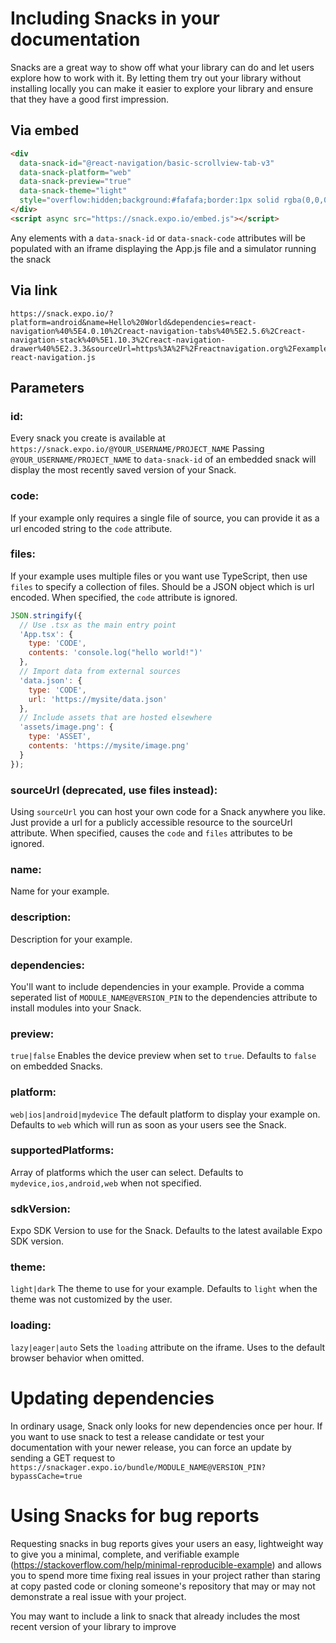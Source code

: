 # Including Snacks in your documentation

Snacks are a great way to show off what your library can do and let users explore how to work with it.
By letting them try out your library without installing locally you can make it easier to explore your library and ensure that they have a good first impression.

## Via embed

```html
<div
  data-snack-id="@react-navigation/basic-scrollview-tab-v3"
  data-snack-platform="web"
  data-snack-preview="true"
  data-snack-theme="light"
  style="overflow:hidden;background:#fafafa;border:1px solid rgba(0,0,0,.08);border-radius:4px;height:505px;width:100%">
</div>
<script async src="https://snack.expo.io/embed.js"></script>
```

Any elements with a `data-snack-id` or `data-snack-code` attributes will be populated with an iframe displaying the App.js file and a simulator running the snack

## Via link

```url
https://snack.expo.io/?platform=android&name=Hello%20World&dependencies=react-navigation%40%5E4.0.10%2Creact-navigation-tabs%40%5E2.5.6%2Creact-navigation-stack%40%5E1.10.3%2Creact-navigation-drawer%40%5E2.3.3&sourceUrl=https%3A%2F%2Freactnavigation.org%2Fexamples%2F4.x%2Fhello-react-navigation.js
```


## Parameters

### id:
Every snack you create is available at `https://snack.expo.io/@YOUR_USERNAME/PROJECT_NAME`
Passing `@YOUR_USERNAME/PROJECT_NAME` to `data-snack-id` of an embedded snack will display the most recently saved version of your Snack.

### code:
If your example only requires a single file of source, you can provide it as a url encoded string to the `code` attribute.

### files:
If your example uses multiple files or you want use TypeScript, then use `files` to specify a collection of files. Should be a JSON object which is url encoded. When specified, the `code` attribute is ignored.

```js
JSON.stringify({
  // Use .tsx as the main entry point
  'App.tsx': {
    type: 'CODE',
    contents: 'console.log("hello world!")'
  },
  // Import data from external sources 
  'data.json': {
    type: 'CODE',
    url: 'https://mysite/data.json'
  },
  // Include assets that are hosted elsewhere
  'assets/image.png': {
    type: 'ASSET',
    contents: 'https://mysite/image.png'
  }
});
```

### sourceUrl (**deprecated, use files instead**):
Using `sourceUrl` you can host your own code for a Snack anywhere you like. Just provide a url for a publicly accessible resource to the sourceUrl attribute. When specified, causes the `code` and `files` attributes to be ignored.

### name:
Name for your example.

### description:
Description for your example.

### dependencies:
You'll want to include dependencies in your example. Provide a comma seperated list of `MODULE_NAME@VERSION_PIN` to the dependencies attribute to install modules into your Snack.

### preview:
`true|false` Enables the device preview when set to `true`. Defaults to `false` on embedded Snacks.

### platform:
`web|ios|android|mydevice` The default platform to display your example on. Defaults to `web` which will run as soon as your users see the Snack.

### supportedPlatforms:
Array of platforms which the user can select. Defaults to `mydevice,ios,android,web` when not specified.

### sdkVersion:
Expo SDK Version to use for the Snack. Defaults to the latest available Expo SDK version.

### theme:
`light|dark` The theme to use for your example. Defaults to `light` when the theme was not customized by the user.

### loading:
`lazy|eager|auto` Sets the `loading` attribute on the iframe. Uses to the default browser behavior when omitted.

# Updating dependencies

In ordinary usage, Snack only looks for new dependencies once per hour.  If you want to use snack to test a release candidate or test your documentation with your newer release, you can force an update by sending a GET request to `https://snackager.expo.io/bundle/MODULE_NAME@VERSION_PIN?bypassCache=true`


# Using Snacks for bug reports

Requesting snacks in bug reports gives your users an easy, lightweight way to give you a minimal, complete, and verifiable example (https://stackoverflow.com/help/minimal-reproducible-example) and allows you to spend more time fixing real issues in your project rather than staring at copy pasted code or cloning someone's repository that may or may not demonstrate a real issue with your project.

You may want to include a link to snack that already includes the most recent version of your library to improve 


